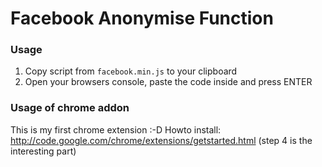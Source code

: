 # Facebook Anonymise Function
### Usage
1. Copy script from `facebook.min.js` to your clipboard
2. Open your browsers console, paste the code inside and press ENTER  
### Usage of chrome addon
This is my first chrome extension :-D
Howto install: http://code.google.com/chrome/extensions/getstarted.html (step 4 is the interesting part) 